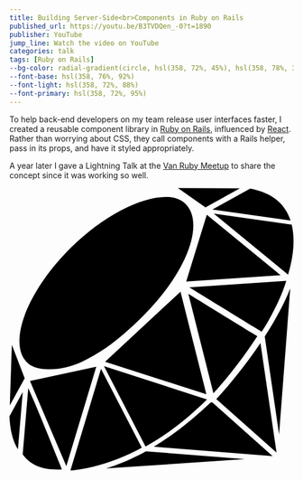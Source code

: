 ```yaml
---
title: Building Server-Side<br>Components in Ruby on Rails
published_url: https://youtu.be/B3TVDQen_-0?t=1890
publisher: YouTube
jump_line: Watch the video on YouTube
categories: talk
tags: [Ruby on Rails]
--bg-color: radial-gradient(circle, hsl(358, 72%, 45%), hsl(358, 78%, 38%))
--font-base: hsl(358, 76%, 92%)
--font-light: hsl(358, 72%, 88%)
--font-primary: hsl(358, 72%, 95%)
---
```


To help back-end developers on my team release user interfaces faster, I created a reusable component library in <a href="https://rubyonrails.org" target="_blank" rel="noreferrer">Ruby on Rails</a>, influenced by <a href="https://reactjs.org" target="_blank" rel="noreferrer">React</a>. Rather than worrying about CSS, they call components with a Rails helper, pass in its props, and have it styled appropriately.

A year later I gave a Lightning Talk at the <a href="http://vanruby.org" target="_blank" rel="noreferrer">Van Ruby Meetup</a> to share the concept since it was working so well.

<svg xmlns="http://www.w3.org/2000/svg" viewBox="0 0 980 974" class="illustration">
  <path class="illustration__fill animate-shimmer opacity-50 animate-offset-1" d="M699.6 738.1L907.9 923 498 890.8c80.3-48.5 146.6-106.5 196.2-152.6.8.2 1.7.2 2.6.2.9.1 1.8-.1 2.8-.3zm230.6 110.5L968.6 346c-19 48.5-49 105-87.9 165.3l49.5 337.3zM713.5 726.7l207.9 184.5-55.5-377.5c-45.8 68-100.7 137.6-152.4 193z"/>
  <path class="illustration__fill animate-shimmer opacity-50" d="M470.7 906.6c-44.8 24.8-90.9 44.6-137.5 59l479-32.2-341.4-26.8h-.1zm-400-242.1l125.5 293.2 103.3-342.1-228.8 48.9zm259.2-66.3l349.4 112.2-89.2-353.3-260.2 241.1zm279.8-276.1l325.7-21.8-254.6-208-71.1 229.8z"/>
  <path class="illustration__fill animate-shimmer opacity-50 animate-offset-2" d="M794.9 1.6L581.2.6l95 66.5L794.9 1.6z"/>
  <path class="illustration__fill animate-shimmer opacity-50 animate-offset-3" d="M8.2 540.2l-7 208.4 51.3-93.5L8.2 540.2z"/>
  <path class="illustration__fill animate-shimmer opacity-50 animate-offset-4" d="M125 623.9c40.6 2.6 81.7-6.4 123.1-24.5 27.9-13.2 56.8-29.9 85.9-49.6 41.6-29.4 83.6-66.2 125.9-108.1 152-150.7 214.5-319.3 148-386.4-15.9-16-38.6-24.2-67.5-24.3-87.6-.4-218.4 65.5-330 176.1-106.5 105.7-175.7 231.1-176 319.6-.1 31.5 8.6 56.2 25.9 73.7 15.3 15.5 37.1 21.8 64.7 23.5zm317.3 277.7c4.8-2.5 9.5-5 14.2-7.5L315.8 622.8 210 973.3c.9-.1 8-1 8-1 9.2-1.2 18.4-2.5 27.4-4.1 58.1-9.9 115.7-28.1 171-54 8.7-4 17.4-8.2 25.9-12.6zm287.1-223.8l3.3-3.8c2.3-2.7 4.7-5.5 7-8.3 0 0 7.2-8.6 10-12 4.7-5.7 9.4-11.5 14.1-17.4 4.3-5.4 8.6-10.8 13-16.4 4.5-5.8 9-11.6 13.5-17.5 10.2-13.4 20.4-27.4 31.4-42.9 11.6-16.4 22.8-32.9 33.4-49.1l-19-11.6c-50.6-30.9-152.2-93.2-219-134.3L703.6 707c8.1-8.8 16.6-18.4 25.8-29.2zm244.3-551.4L704.8 88.6l256.4 209.7c9-29.7 14.9-58.5 17.4-85.7.4-3.8.6-7.6.8-11.5.2-3.6.3-7.1.4-10.7.7-23.2-1.4-44.7-6.1-64z"/>
  <path class="illustration__fill animate-shimmer opacity-50 animate-offset-5" d="M870.3 494.2c.7-.9 1.4-1.8 2.2-3 5.1-7.2 12.4-19.1 20.5-33.4 22.5-39.7 50.3-96.4 61.9-138.1L620.5 342c69.8 42.9 171.7 105.3 222.4 136.3l27 16.5c.1-.2.3-.4.4-.6z"/>
  <path class="illustration__fill animate-shimmer opacity-50 animate-offset-6" d="M469.4 890l1-.6c73-40.4 138.2-90.2 211.2-161.3L326.1 613.4 469.4 890z"/>
  <path class="illustration__fill animate-shimmer opacity-50 animate-offset-7" d="M0 786.1c1.6 46.3 11.4 84.5 29.2 113.9l16.6-197.8L0 786.1zm64.8-96.9L45.6 917.4c27.3 35.7 63.8 51.7 118 51.7 5.5 0 11.1-.2 17.2-.4l-9.6-23.8c-20.7-51.6-79.8-198.5-106.4-255.7zm904.9-576.9c-3.9-12.1-9-23.2-15-33.2-24.2-40.3-66-66.1-124.4-76.7L700 74.4l269.7 37.9z"/>
</svg>
